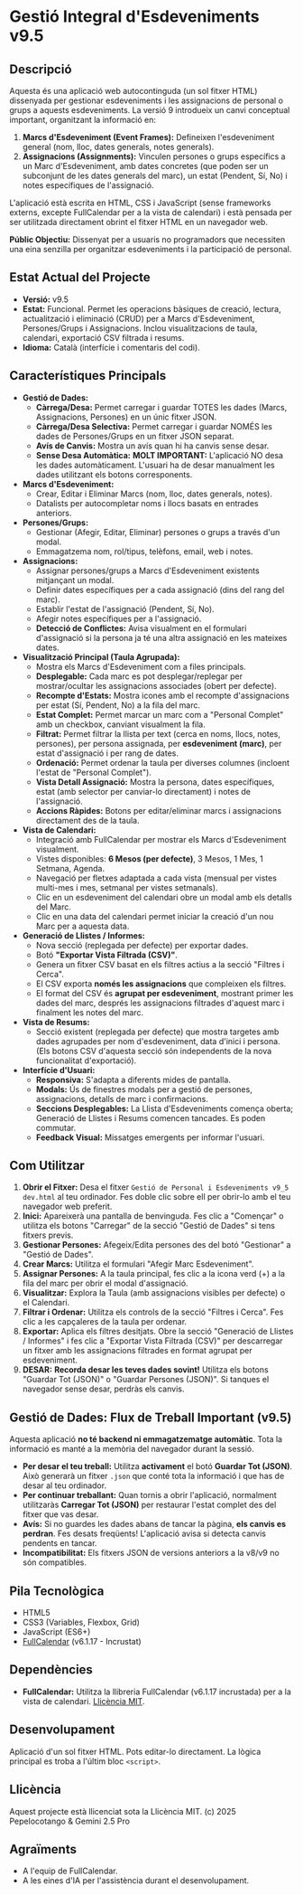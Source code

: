 # Gestió Integral d'Esdeveniments v9.5

## Descripció

Aquesta és una aplicació web autocontinguda (un sol fitxer HTML) dissenyada per gestionar esdeveniments i les assignacions de personal o grups a aquests esdeveniments. La versió 9 introdueix un canvi conceptual important, organitzant la informació en:

1.  **Marcs d'Esdeveniment (Event Frames):** Defineixen l'esdeveniment general (nom, lloc, dates generals, notes generals).
2.  **Assignacions (Assignments):** Vinculen persones o grups específics a un Marc d'Esdeveniment, amb dates concretes (que poden ser un subconjunt de les dates generals del marc), un estat (Pendent, Sí, No) i notes específiques de l'assignació.

L'aplicació està escrita en HTML, CSS i JavaScript (sense frameworks externs, excepte FullCalendar per a la vista de calendari) i està pensada per ser utilitzada directament obrint el fitxer HTML en un navegador web.

**Públic Objectiu:** Dissenyat per a usuaris no programadors que necessiten una eina senzilla per organitzar esdeveniments i la participació de personal.

## Estat Actual del Projecte

*   **Versió:** v9.5
*   **Estat:** Funcional. Permet les operacions bàsiques de creació, lectura, actualització i eliminació (CRUD) per a Marcs d'Esdeveniment, Persones/Grups i Assignacions. Inclou visualitzacions de taula, calendari, exportació CSV filtrada i resums.
*   **Idioma:** Català (interfície i comentaris del codi).

## Característiques Principals

*   **Gestió de Dades:**
    *   **Càrrega/Desa:** Permet carregar i guardar TOTES les dades (Marcs, Assignacions, Persones) en un únic fitxer JSON.
    *   **Càrrega/Desa Selectiva:** Permet carregar i guardar NOMÉS les dades de Persones/Grups en un fitxer JSON separat.
    *   **Avís de Canvis:** Mostra un avís quan hi ha canvis sense desar.
    *   **Sense Desa Automàtica:** **MOLT IMPORTANT:** L'aplicació NO desa les dades automàticament. L'usuari ha de desar manualment les dades utilitzant els botons corresponents.
*   **Marcs d'Esdeveniment:**
    *   Crear, Editar i Eliminar Marcs (nom, lloc, dates generals, notes).
    *   Datalists per autocompletar noms i llocs basats en entrades anteriors.
*   **Persones/Grups:**
    *   Gestionar (Afegir, Editar, Eliminar) persones o grups a través d'un modal.
    *   Emmagatzema nom, rol/tipus, telèfons, email, web i notes.
*   **Assignacions:**
    *   Assignar persones/grups a Marcs d'Esdeveniment existents mitjançant un modal.
    *   Definir dates específiques per a cada assignació (dins del rang del marc).
    *   Establir l'estat de l'assignació (Pendent, Sí, No).
    *   Afegir notes específiques per a l'assignació.
    *   **Detecció de Conflictes:** Avisa visualment en el formulari d'assignació si la persona ja té una altra assignació en les mateixes dates.
*   **Visualització Principal (Taula Agrupada):**
    *   Mostra els Marcs d'Esdeveniment com a files principals.
    *   **Desplegable:** Cada marc es pot desplegar/replegar per mostrar/ocultar les assignacions associades (obert per defecte).
    *   **Recompte d'Estats:** Mostra icones amb el recompte d'assignacions per estat (Sí, Pendent, No) a la fila del marc.
    *   **Estat Complet:** Permet marcar un marc com a "Personal Complet" amb un checkbox, canviant visualment la fila.
    *   **Filtrat:** Permet filtrar la llista per text (cerca en noms, llocs, notes, persones), per persona assignada, per **esdeveniment (marc)**, per estat d'assignació i per rang de dates.
    *   **Ordenació:** Permet ordenar la taula per diverses columnes (incloent l'estat de "Personal Complet").
    *   **Vista Detall Assignació:** Mostra la persona, dates específiques, estat (amb selector per canviar-lo directament) i notes de l'assignació.
    *   **Accions Ràpides:** Botons per editar/eliminar marcs i assignacions directament des de la taula.
*   **Vista de Calendari:**
    *   Integració amb FullCalendar per mostrar els Marcs d'Esdeveniment visualment.
    *   Vistes disponibles: **6 Mesos (per defecte)**, 3 Mesos, 1 Mes, 1 Setmana, Agenda.
    *   Navegació per fletxes adaptada a cada vista (mensual per vistes multi-mes i mes, setmanal per vistes setmanals).
    *   Clic en un esdeveniment del calendari obre un modal amb els detalls del Marc.
    *   Clic en una data del calendari permet iniciar la creació d'un nou Marc per a aquesta data.
*   **Generació de Llistes / Informes:**
    *   Nova secció (replegada per defecte) per exportar dades.
    *   Botó **"Exportar Vista Filtrada (CSV)"**.
    *   Genera un fitxer CSV basat en els filtres actius a la secció "Filtres i Cerca".
    *   El CSV exporta **només les assignacions** que compleixen els filtres.
    *   El format del CSV és **agrupat per esdeveniment**, mostrant primer les dades del marc, després les assignacions filtrades d'aquest marc i finalment les notes del marc.
*   **Vista de Resums:**
    *   Secció existent (replegada per defecte) que mostra targetes amb dades agrupades per nom d'esdeveniment, data d'inici i persona. (Els botons CSV d'aquesta secció són independents de la nova funcionalitat d'exportació).
*   **Interfície d'Usuari:**
    *   **Responsiva:** S'adapta a diferents mides de pantalla.
    *   **Modals:** Ús de finestres modals per a gestió de persones, assignacions, detalls de marc i confirmacions.
    *   **Seccions Desplegables:** La Llista d'Esdeveniments comença oberta; Generació de Llistes i Resums comencen tancades. Es poden commutar.
    *   **Feedback Visual:** Missatges emergents per informar l'usuari.

## Com Utilitzar

1.  **Obrir el Fitxer:** Desa el fitxer `Gestió de Personal i Esdeveniments v9_5 dev.html` al teu ordinador. Fes doble clic sobre ell per obrir-lo amb el teu navegador web preferit.
2.  **Inici:** Apareixerà una pantalla de benvinguda. Fes clic a "Començar" o utilitza els botons "Carregar" de la secció "Gestió de Dades" si tens fitxers previs.
3.  **Gestionar Persones:** Afegeix/Edita persones des del botó "Gestionar" a "Gestió de Dades".
4.  **Crear Marcs:** Utilitza el formulari "Afegir Marc Esdeveniment".
5.  **Assignar Persones:** A la taula principal, fes clic a la icona verd (+) a la fila del marc per obrir el modal d'assignació.
6.  **Visualitzar:** Explora la Taula (amb assignacions visibles per defecte) o el Calendari.
7.  **Filtrar i Ordenar:** Utilitza els controls de la secció "Filtres i Cerca". Fes clic a les capçaleres de la taula per ordenar.
8.  **Exportar:** Aplica els filtres desitjats. Obre la secció "Generació de Llistes / Informes" i fes clic a "Exportar Vista Filtrada (CSV)" per descarregar un fitxer amb les assignacions filtrades en format agrupat per esdeveniment.
9.  **DESAR:** **Recorda desar les teves dades sovint!** Utilitza els botons "Guardar Tot (JSON)" o "Guardar Persones (JSON)". Si tanques el navegador sense desar, perdràs els canvis.

## Gestió de Dades: Flux de Treball Important (v9.5)

Aquesta aplicació **no té backend ni emmagatzematge automàtic**. Tota la informació es manté a la memòria del navegador durant la sessió.

*   **Per desar el teu treball:** Utilitza **activament** el botó **Guardar Tot (JSON)**. Això generarà un fitxer `.json` que conté tota la informació i que has de desar al teu ordinador.
*   **Per continuar treballant:** Quan tornis a obrir l'aplicació, normalment utilitzaràs **Carregar Tot (JSON)** per restaurar l'estat complet des del fitxer que vas desar.
*   **Avís:** Si no guardes les dades abans de tancar la pàgina, **els canvis es perdran**. Fes desats freqüents! L'aplicació avisa si detecta canvis pendents en tancar.
*   **Incompatibilitat:** Els fitxers JSON de versions anteriors a la v8/v9 no són compatibles.

## Pila Tecnològica

*   HTML5
*   CSS3 (Variables, Flexbox, Grid)
*   JavaScript (ES6+)
*   [FullCalendar](https://fullcalendar.io/) (v6.1.17 - Incrustat)

## Dependències

*   **FullCalendar:** Utilitza la llibreria FullCalendar (v6.1.17 incrustada) per a la vista de calendari. [Llicència MIT](https://github.com/fullcalendar/fullcalendar/blob/main/LICENSE.txt).

## Desenvolupament

Aplicació d'un sol fitxer HTML. Pots editar-lo directament. La lògica principal es troba a l'últim bloc `<script>`.

## Llicència

Aquest projecte està llicenciat sota la Llicència MIT.
(c) 2025 Pepelocotango & Gemini 2.5 Pro

## Agraïments

*   A l'equip de FullCalendar.
*   A les eines d'IA per l'assistència durant el desenvolupament.